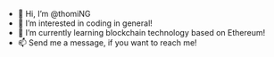 - 👋 Hi, I’m @thomiNG
- 👀 I’m interested in coding in general!
- 🌱 I’m currently learning blockchain technology based on Ethereum!
- 📫 Send me a message, if you want to reach me!

<!---
thomiNG/thomiNG is a ✨ special ✨ repository because its `README.md` (this file) appears on your GitHub profile.
You can click the Preview link to take a look at your changes.
--->
